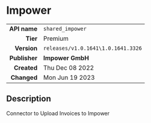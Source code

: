 # Impower
| | |
|-:|-|
|**API name**|`shared_impower`|
|**Tier**|Premium|
|**Version**|`releases/v1.0.1641\1.0.1641.3326`|
|**Publisher**|**Impower GmbH**|
|**Created**|Thu Dec 08 2022|
|**Changed**|Mon Jun 19 2023|

## Description
Connector to Upload Invoices to Impower
